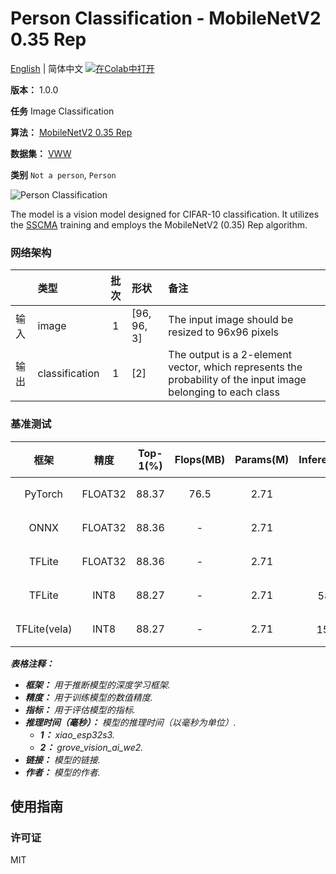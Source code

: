 # Person Classification - MobileNetV2 0.35 Rep

[English](../en/Person_Classification_MobileNetV2_0.35_Rep_96.md) | 简体中文 [![在Colab中打开](https://colab.research.google.com/assets/colab-badge.svg)](https://colab.research.google.com/github/seeed-studio/sscma-model-zoo/blob/main/notebooks/zh_CN/Person_Classification_MobileNetV2_0.35_Rep_96.ipynb)

**版本：** 1.0.0

**任务** Image Classification

**算法：** [MobileNetV2 0.35 Rep](https://github.com/Seeed-Studio/ModelAssistant/blob/main/configs/classification/mobnetv2_0.35_rep_1bx16_300e_custom.py)

**数据集：** [VWW](https://github.com/Mxbonn/visualwakewords)

**类别** `Not a person`, `Person`

![Person Classification](https://files.seeedstudio.com/sscma/static/person_cls.png)

The model is a vision model designed for CIFAR-10 classification. It utilizes the [SSCMA](https://github.com/Seeed-Studio/SSCMA) training and employs the MobileNetV2 (0.35) Rep algorithm.

### 网络架构

|    | 类型             |  批次  | 形状          | 备注                                                                                                            |
|:---|:---------------|:----:|:------------|:--------------------------------------------------------------------------------------------------------------|
| 输入 | image          |  1   | [96, 96, 3] | The input image should be resized to 96x96 pixels                                                             |
| 输出 | classification |  1   | [2]         | The output is a 2-element vector, which represents the probability of the input image belonging to each class |
### 基准测试

|      框架      |   精度    |  Top-1(%)  |  Flops(MB)  |  Params(M)  |   Inference(ms)    |                                                                                 下载                                                                                 |      作者      |
|:------------:|:-------:|:----------:|:-----------:|:-----------:|:------------------:|:------------------------------------------------------------------------------------------------------------------------------------------------------------------:|:------------:|
|   PyTorch    | FLOAT32 |   88.37    |    76.5     |    2.71     |         -          |   [链接](https://files.seeedstudio.com/sscma/model_zoo/classification/person/mobilenetv2_0.35rep_vww96_float32_sha1_0b47deccb4ffab4d8f970ea6379b838163e5bd8f.pth)    | Seeed Studio |
|     ONNX     | FLOAT32 |   88.36    |      -      |    2.71     |         -          |   [链接](https://files.seeedstudio.com/sscma/model_zoo/classification/person/mobilenetv2_0.35rep_vww96_float32_sha1_689cbad95dc725880861e72b5b9f7878f04ce17f.onnx)   | Seeed Studio |
|    TFLite    | FLOAT32 |   88.36    |      -      |    2.71     |         -          |  [链接](https://files.seeedstudio.com/sscma/model_zoo/classification/person/mobilenetv2_0.35rep_vww96_float32_sha1_a92eb1b9420f2947bfb65153e1def12097fdb977.tflite)  | Seeed Studio |
|    TFLite    |  INT8   |   88.27    |      -      |    2.71     | 582<sup>(1)</sup>  |   [链接](https://files.seeedstudio.com/sscma/model_zoo/classification/person/mobilenetv2_0.35rep_vww96_int8_sha1_f1a66ce5a3f05bc1293920e5a95f547e27df6550.tflite)    | Seeed Studio |
| TFLite(vela) |  INT8   |   88.27    |      -      |    2.71     | 15.0<sup>(2)</sup> | [链接](https://files.seeedstudio.com/sscma/model_zoo/classification/person/mobilenetv2_0.35rep_vww96_int8_sha1_f1a66ce5a3f05bc1293920e5a95f547e27df6550_vela.tflite) | Seeed Studio |

***表格注释：***

- ***框架：** 用于推断模型的深度学习框架.*
- ***精度：** 用于训练模型的数值精度.*
- ***指标：** 用于评估模型的指标.*
- ***推理时间（毫秒）：** 模型的推理时间（以毫秒为单位）.*
  - ***1：** xiao_esp32s3.*
  - ***2：** grove_vision_ai_we2.*
- ***链接：** 模型的链接.*
- ***作者：** 模型的作者.*

## 使用指南

### 许可证

MIT

